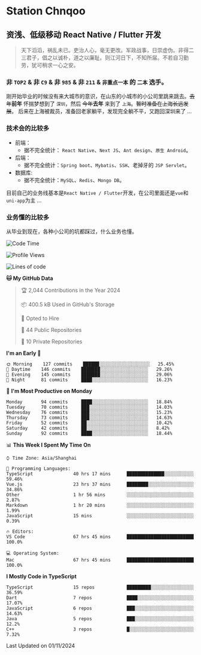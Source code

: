 # Station Chnqoo

## 资浅、低级移动 React Native / Flutter 开发

> 天下滔滔，祸乱未已。吏治人心，毫无更改。军政战事，日崇虚伪。非得二三君子，倡之以诚朴，道之以廉耻。则江河日下，不知所届。不若自习勤劳，犹可稍求一心之安。

### 非 `TOP2` & 非 `C9` & 非 `985` & 非 `211` & `非重点一本` 的 `二本` 选手。

刚开始毕业的时候没有来大城市的意识，在山东的小城市的小公司里跳来跳去。~~去年~~**前年** 怀揣梦想到了 `深圳`，然后 ~~今年~~**去年** 来到了 `上海`。~~暂时准备在上海长远发展~~。
后来在上海被裁员，准备回老家躺平，发现完全躺不平，又跑回深圳来了 ...

### 技术会的比较多

- 前端：
  - 据不完全统计： `React Native`、`Next JS`、`Ant design`、`原生 Android`。
- 后端：
  - 据不完全统计：`Spring boot`、`Mybatis`、`SSH`、老掉牙的 `JSP Servlet`。
- 数据库:
  - 据不完全统计：`MySQL`、`Redis`、`Mongo DB`。

目前自己的业务线基本是`React Native / Flutter`开发，在公司里面还是`vue`和`uni-app`为主 ...

### 业务懂的比较多

从毕业到现在，各种小公司的坑都踩过，什么业务也懂。

<!--START_SECTION:waka-->
![Code Time](http://img.shields.io/badge/Code%20Time-6%2C400%20hrs%204%20mins-blue)

![Profile Views](http://img.shields.io/badge/Profile%20Views-0-blue)

![Lines of code](https://img.shields.io/badge/From%20Hello%20World%20I%27ve%20Written-460%20Thousand%20lines%20of%20code-blue)

**🐱 My GitHub Data** 

> 🏆 2,044 Contributions in the Year 2024
 > 
> 📦 400.5 kB Used in GitHub's Storage 
 > 
> 💼 Opted to Hire
 > 
> 📜 44 Public Repositories 
 > 
> 🔑 10 Private Repositories  
 > 
**I'm an Early 🐤** 

```text
🌞 Morning    127 commits    ██████░░░░░░░░░░░░░░░░░░░   25.45% 
🌆 Daytime    146 commits    ███████░░░░░░░░░░░░░░░░░░   29.26% 
🌃 Evening    145 commits    ███████░░░░░░░░░░░░░░░░░░   29.06% 
🌙 Night      81 commits     ████░░░░░░░░░░░░░░░░░░░░░   16.23%

```
📅 **I'm Most Productive on Monday** 

```text
Monday       94 commits     ████░░░░░░░░░░░░░░░░░░░░░   18.84% 
Tuesday      70 commits     ███░░░░░░░░░░░░░░░░░░░░░░   14.03% 
Wednesday    76 commits     ███░░░░░░░░░░░░░░░░░░░░░░   15.23% 
Thursday     73 commits     ███░░░░░░░░░░░░░░░░░░░░░░   14.63% 
Friday       52 commits     ██░░░░░░░░░░░░░░░░░░░░░░░   10.42% 
Saturday     42 commits     ██░░░░░░░░░░░░░░░░░░░░░░░   8.42% 
Sunday       92 commits     ████░░░░░░░░░░░░░░░░░░░░░   18.44%

```


📊 **This Week I Spent My Time On** 

```text
⌚︎ Time Zone: Asia/Shanghai

💬 Programming Languages: 
TypeScript               40 hrs 17 mins      ██████████████░░░░░░░░░░░   59.46% 
Vue.js                   23 hrs 37 mins      ████████░░░░░░░░░░░░░░░░░   34.86% 
Other                    1 hr 56 mins        ░░░░░░░░░░░░░░░░░░░░░░░░░   2.87% 
Markdown                 1 hr 20 mins        ░░░░░░░░░░░░░░░░░░░░░░░░░   1.99% 
JavaScript               15 mins             ░░░░░░░░░░░░░░░░░░░░░░░░░   0.39%

🔥 Editors: 
VS Code                  67 hrs 45 mins      █████████████████████████   100.0%

💻 Operating System: 
Mac                      67 hrs 45 mins      █████████████████████████   100.0%

```

**I Mostly Code in TypeScript** 

```text
TypeScript               15 repos            █████████░░░░░░░░░░░░░░░░   36.59% 
Dart                     7 repos             ████░░░░░░░░░░░░░░░░░░░░░   17.07% 
JavaScript               6 repos             ███░░░░░░░░░░░░░░░░░░░░░░   14.63% 
Java                     5 repos             ███░░░░░░░░░░░░░░░░░░░░░░   12.2% 
C++                      3 repos             █░░░░░░░░░░░░░░░░░░░░░░░░   7.32%

```



 Last Updated on 01/11/2024
<!--END_SECTION:waka-->

<!---
ChenqiaoStation/ChenqiaoStation is a ✨ special ✨ repository because its `README.md` (this file) appears on your GitHub profile.
You can click the Preview link to take a look at your changes.
--->
